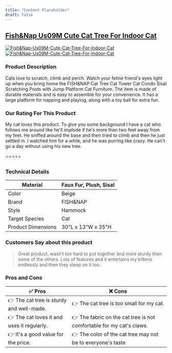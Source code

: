 ```yaml
---
title: "Content Placeholder"
draft: false
---
```



  ## [Fish&Nap Us09M Cute Cat Tree For Indoor Cat](/reviews/Fish-Nap-Us09m-cute-cat-tree-for-indoor-cat)
[![Fish&Nap-Us09M-Cute-Cat-Tree-For-Indoor-Cat](<https://images-na.ssl-images-amazon.com/images/I/61v3jsOJ15L._AC_UL600_SR600,400_.jpg>)](<https://www.amazon.com/FISH-NAP-Scratching-Platform-Furniture/dp/B08BJSSL4S/?tag=cattreeguide-20>)[![Fish&Nap-Us09M-Cute-Cat-Tree-For-Indoor-Cat](<https://dabuttonfactory.com/button.png?t=CHECK+AMAZON&f=Noto+Sans-Bold&ts=26&tc=fff&hp=45&vp=20&c=11&bgt=unicolored&bgc=4bd42f>)](<https://www.amazon.com/FISH-NAP-Scratching-Platform-Furniture/dp/B08BJSSL4S/?tag=cattreeguide-20>)

### Product Description 

Cats love to scratch, climb and perch. Watch your feline friend's eyes light up when you bring home the FISH&NAP Cat Tree Cat Tower Cat Condo Sisal Scratching Posts with Jump Platform Cat Furniture. The item is made of durable materials and is easy to assemble for your convenience. It has a large platform for napping and playing, along with a toy ball for extra fun.

### Our Rating For This Product

My cat loves this product. To give you some background I have a cat who follows me around like he'll implode if he's more than two feet away from my feet.  He sniffed around the base and then tried to climb and then he just settled in. I watched him for a while, and he was purring like crazy. He can't go a day without using his new tree.

⭐⭐⭐⭐⭐

### Technical Details

| Material           | Faux Fur, Plush, Sisal |
|--------------------|------------------------|
| Color              | Beige                  |
| Brand              | FISH&NAP               |
| Style              | Hammock                |
| Target Species     | Cat                    |
| Product Dimensions | 30"L x 13"W x 35"H     |

### Customers Say about this product

> Great product, wasn’t too hard to put together and more sturdy than some of the others. Lots of features and it entertains my kittens endlessly and then they sleep on it too.

### Pros and Cons

| ✅ Pros | ❌ Cons |
|-|-|
| 👉 The cat tree is sturdy and well-made.|👉  The cat tree is too small for my cat.|
| 👉 The cat loves it and uses it regularly.|👉 The fabric on the cat tree is not comfortable for my cat's claws.|
| 👉 It's a good value for the price.|👉  The color of the cat tree may not be to everyone's taste|


